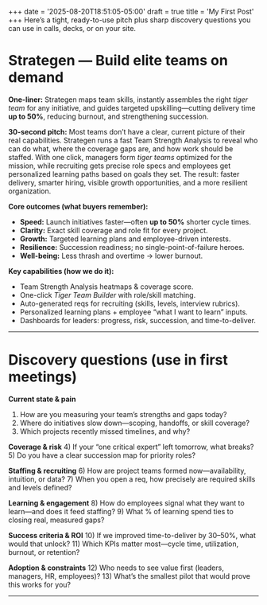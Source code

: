 +++
date = '2025-08-20T18:51:05-05:00'
draft = true
title = 'My First Post'
+++
Here’s a tight, ready-to-use pitch plus sharp discovery questions you can use in calls, decks, or on your site.

# Strategen — Build elite teams on demand

**One-liner:**
Strategen maps team skills, instantly assembles the right *tiger team* for any initiative, and guides targeted upskilling—cutting delivery time **up to 50%**, reducing burnout, and strengthening succession.

**30-second pitch:**
Most teams don’t have a clear, current picture of their real capabilities. Strategen runs a fast Team Strength Analysis to reveal who can do what, where the coverage gaps are, and how work should be staffed. With one click, managers form *tiger teams* optimized for the mission, while recruiting gets precise role specs and employees get personalized learning paths based on goals they set. The result: faster delivery, smarter hiring, visible growth opportunities, and a more resilient organization.

**Core outcomes (what buyers remember):**

* **Speed:** Launch initiatives faster—often **up to 50%** shorter cycle times.
* **Clarity:** Exact skill coverage and role fit for every project.
* **Growth:** Targeted learning plans and employee-driven interests.
* **Resilience:** Succession readiness; no single-point-of-failure heroes.
* **Well-being:** Less thrash and overtime → lower burnout.

**Key capabilities (how we do it):**

* Team Strength Analysis heatmaps & coverage score.
* One-click *Tiger Team Builder* with role/skill matching.
* Auto-generated reqs for recruiting (skills, levels, interview rubrics).
* Personalized learning plans + employee “what I want to learn” inputs.
* Dashboards for leaders: progress, risk, succession, and time-to-deliver.

---

# Discovery questions (use in first meetings)

**Current state & pain**

1. How are you measuring your team’s strengths and gaps today?
2. Where do initiatives slow down—scoping, handoffs, or skill coverage?
3. Which projects recently missed timelines, and why?

**Coverage & risk**
4\) If your “one critical expert” left tomorrow, what breaks?
5\) Do you have a clear succession map for priority roles?

**Staffing & recruiting**
6\) How are project teams formed now—availability, intuition, or data?
7\) When you open a req, how precisely are required skills and levels defined?

**Learning & engagement**
8\) How do employees signal what they want to learn—and does it feed staffing?
9\) What % of learning spend ties to closing real, measured gaps?

**Success criteria & ROI**
10\) If we improved time-to-deliver by 30–50%, what would that unlock?
11\) Which KPIs matter most—cycle time, utilization, burnout, or retention?

**Adoption & constraints**
12\) Who needs to see value first (leaders, managers, HR, employees)?
13\) What’s the smallest pilot that would prove this works for you?

---
